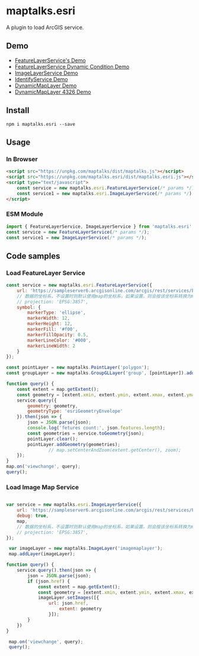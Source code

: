 # maptalks.esri

A plugin to load ArcGIS service.

## Demo

* [FeatureLayerService's Demo](https://maptalks.org/maptalks.esri/demo/FeatureLayer.html)
* [FeatureLayerService Dynamic Condition Demo](https://maptalks.org/maptalks.esri/demo/FeatureLayer-where.html)
* [ImageLayerService Demo](https://maptalks.org/maptalks.esri/demo/ImageLayer.html)
* [IdentifyService Demo](https://maptalks.org/maptalks.esri/demo/identify.html)
* [DynamicMapLayer Demo](https://maptalks.org/maptalks.esri/demo/DynamicMapLayer.html)
* [DynamicMapLayer 4326 Demo](https://maptalks.org/maptalks.esri/demo/DynamicMapLayer-4326.html)

## Install

```shell
npm i maptalks.esri --save
```

## Usage

### In Browser
```html
<script src="https://unpkg.com/maptalks/dist/maptalks.js"></script>
<script src="https://unpkg.com/maptalks.esri/dist/maptalks.esri.js"></script>
<script type="text/javascript">
    const service = new maptalks.esri.FeatureLayerService(/* params */);
    const service1 = new maptalks.esri.ImageLayerService(/* params */);
</script>
```

### ESM Module

```js
import { FeatureLayerService, ImageLayerService } from 'maptalks.esri';
const service = new FeatureLayerService(/* params */);
const service1 = new ImageLayerService(/* params */);
```

## Code samples

### Load FeatureLayer Service

```js
const service = new maptalks.esri.FeatureLayerService({
    url: 'https://sampleserver6.arcgisonline.com/arcgis/rest/services/Earthquakes_Since1970/MapServer/0',
    // 数据的坐标系，不设置时则默认使用map的坐标系，如果设置，则会按该坐标系转换为map的坐标系
    // projection: 'EPSG:3857',
    symbol: {
        markerType: 'ellipse',
        markerWidth: 12,
        markerHeight: 12,
        markerFill: '#f00',
        markerFillOpacity: 0.5,
        markerLineColor: '#000',
        markerLineWidth: 2
    }
});

const pointLayer = new maptalks.PointLayer('polygon');
const groupLayer = new maptalks.GroupGLLayer('group', [pointLayer]).addTo(map);

function query() {
    const extent = map.getExtent();
    const geometry = [extent.xmin, extent.ymin, extent.xmax, extent.ymax].join(',');
    service.query({
        geometry: geometry,
        geometryType: 'esriGeometryEnvelope'
    }).then(json => {
        json = JSON.parse(json);
        console.log('fetures count:', json.features.length);
        const geometries = service.toGeometry(json);
        pointLayer.clear();
        pointLayer.addGeometry(geometries);
                // map.setCenterAndZoom(extent.getCenter(), zoom);
    });
}
map.on('viewchange', query);
query();
```

### Load Image Map Service

```js

var service = new maptalks.esri.ImageLayerService({
    url: 'https://sampleserver6.arcgisonline.com/arcgis/rest/services/PoolPermits/MapServer/export',
    debug: true,
    map,
    // 数据的坐标系，不设置时则默认使用map的坐标系，如果设置，则会按该坐标系转换为map的坐标系
    // projection: 'EPSG:3857',
});

 var imageLayer = new maptalks.ImageLayer('imagemaplayer');
 map.addLayer(imageLayer);

function query() {
    service.query().then(json => {
        json = JSON.parse(json);
        if (json.href) {
            const extent = map.getExtent();
            const geometry = [extent.xmin, extent.ymin, extent.xmax, extent.ymax];
            imageLayer.setImages([{
                url: json.href,
                    extent: geometry
                }]);
        }
    })
}

 map.on('viewchange', query);
 query();
```

